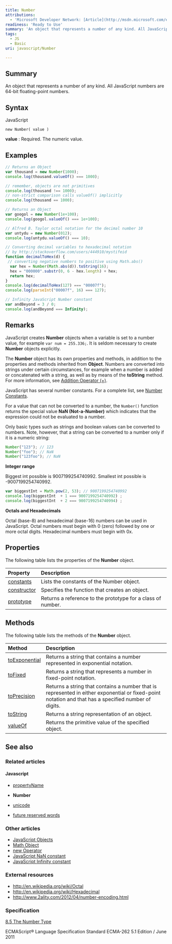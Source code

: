 ```yaml
---
title: Number
attributions:
  - 'Microsoft Developer Network: [Article](http://msdn.microsoft.com/en-us/library/ie/dwab3ed2(v=vs.94).aspx)'
readiness: 'Ready to Use'
summary: 'An object that represents a number of any kind. All JavaScript numbers are 64-bit floating-point numbers.'
tags:
  - JS
  - Basic
uri: javascript/Number

---
```

## Summary

An object that represents a number of any kind. All JavaScript numbers are 64-bit floating-point numbers.

## Syntax

<span class="language">JavaScript</span>

    new Number( value )

**value**
:   Required. The numeric value.

## Examples

``` js
// Returns an Object
var thousand = new Number(1000);
console.log(thousand.valueOf() === 1000);

// remember, objects are not primitives
console.log(thousand !== 1000);
// non-strict comparison calls valueOf() implicitly
console.log(thousand == 1000);
```

``` js
// Returns an Object
var googol = new Number(1e+100);
console.log(googol.valueOf() === 1e+100);
```

``` js
// Alfred B. Taylor octal notation for the decimal number 10
var untydu = new Number(012);
console.log(untydu.valueOf() === 10);
```

``` js
// Converting decimal variables to hexadecimal notation
// by http://stackoverflow.com/users/444910/mystifeid
function decimalToHex(d) {
 // converting negative numbers to positive using Math.abs()
  var hex = Number(Math.abs(d)).toString(16);
  hex = "000000".substr(0, 6 - hex.length) + hex;
  return hex;
}
console.log(decimalToHex(127) === "00007f");
console.log(parseInt("00007f", 16) === 127);
```

``` js
// Infinity JavaScript Number constant
var andBeyond = 3 / 0;
console.log(andBeyond === Infinity);
```

## Remarks

JavaScript creates **Number** objects when a variable is set to a number value, for example `var num = 255.336;`. It is seldom necessary to create **Number** objects explicitly.

The **Number** object has its own properties and methods, in addition to the properties and methods inherited from **Object**. Numbers are converted into strings under certain circumstances, for example when a number is added or concatenated with a string, as well as by means of the **toString** method. For more information, see [Addition Operator (+)](/javascript/operators/addition).

JavaScript has several number constants. For a complete list, see [Number Constants](/javascript/Number/constants).

For a value that can not be converted to a number, the `Number()` function returns the special value **NaN (Not-a-Number)** which indicates that the expression could not be evaluated to a number.

Only basic types such as strings and boolean values can be converted to numbers. Note, however, that a string can be converted to a number only if it is a numeric string:

``` js
Number("123"); // 123
Number("foo"); // NaN
Number("123foo"); // NaN
```

**Integer range**

Biggest int possible is 9007199254740992.
 Smallest int possible is -9007199254740992.

``` js
var biggestInt = Math.pow(2, 53); // 9007199254740992
console.log(biggestInt  + 1 === 9007199254740992) ;
console.log(biggestInt  + 2 === 9007199254740994) ;
```

**Octals and Hexadecimals**

Octal (base-8) and hexadecimal (base-16) numbers can be used in JavaScript.
 Octal numbers must begin with 0 (zero) followed by one or more octal digits.
 Hexadecimal numbers must begin with 0x.

## Properties

The following table lists the properties of the **Number** object.

|Property|Description|
|:-------|:----------|
|[constants](/javascript/Number/constants)|Lists the constants of the Number object.|
|[constructor](/javascript/Number/constructor)|Specifies the function that creates an object.|
|[prototype](/javascript/Number/prototype)|Returns a reference to the prototype for a class of number.|

## Methods

The following table lists the methods of the **Number** object.

|Method|Description|
|:-----|:----------|
|[toExponential](/javascript/Number/toExponential)|Returns a string that contains a number represented in exponential notation.|
|[toFixed](/javascript/Number/toFixed)|Returns a string that represents a number in fixed-point notation.|
|[toPrecision](/javascript/Number/toPrecision)|Returns a string that contains a number that is represented in either exponential or fixed-point notation and that has a specified number of digits.|
|[toString](/javascript/Number/toString)|Returns a string representation of an object.|
|[valueOf](/javascript/Number/valueOf)|Returns the primitive value of the specified object.|

## See also

### Related articles

#### Javascript

-   [propertyName](/dom/TransitionEvent/propertyName)

-   **Number**

-   [unicode](/javascript/RegExp/unicode)

-   [future reserved words](/javascript/future_reserved_words)

### Other articles

-   [JavaScript Objects](/javascript/objects)
-   [Math Object](/javascript/Math)
-   [new Operator](/javascript/operators/new)
-   [JavaScript NaN constant](/javascript/NaN)
-   [JavaScript Infinity constant](/javascript/Infinity)

### External resources

-   <http://en.wikipedia.org/wiki/Octal>
-   <http://en.wikipedia.org/wiki/Hexadecimal>
-   <http://www.2ality.com/2012/04/number-encoding.html>

### Specification

[8.5 The Number Type](http://www.ecma-international.org/ecma-262/5.1/#sec-8.5)

ECMAScript® Language Specification Standard ECMA-262 5.1 Edition / June 2011

